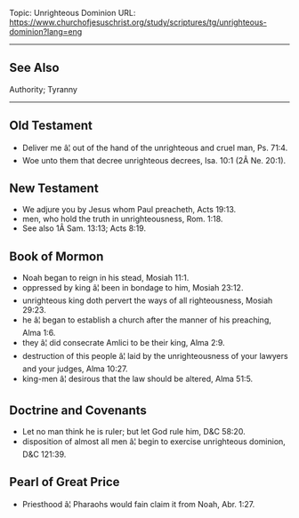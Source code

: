Topic: Unrighteous Dominion
URL: https://www.churchofjesuschrist.org/study/scriptures/tg/unrighteous-dominion?lang=eng

---

## See Also

Authority; Tyranny

---

## Old Testament

- Deliver me â¦ out of the hand of the unrighteous and cruel man, Ps. 71:4.
- Woe unto them that decree unrighteous decrees, Isa. 10:1 (2Â Ne. 20:1).

## New Testament

- We adjure you by Jesus whom Paul preacheth, Acts 19:13.
- men, who hold the truth in unrighteousness, Rom. 1:18.
- See also 1Â Sam. 13:13; Acts 8:19.

## Book of Mormon

- Noah began to reign in his stead, Mosiah 11:1.
- oppressed by king â¦ been in bondage to him, Mosiah 23:12.
- unrighteous king doth pervert the ways of all righteousness, Mosiah 29:23.
- he â¦ began to establish a church after the manner of his preaching, Alma 1:6.
- they â¦ did consecrate Amlici to be their king, Alma 2:9.
- destruction of this people â¦ laid by the unrighteousness of your lawyers and your judges, Alma 10:27.
- king-men â¦ desirous that the law should be altered, Alma 51:5.

## Doctrine and Covenants

- Let no man think he is ruler; but let God rule him, D&C 58:20.
- disposition of almost all men â¦ begin to exercise unrighteous dominion, D&C 121:39.

## Pearl of Great Price

- Priesthood â¦ Pharaohs would fain claim it from Noah, Abr. 1:27.

